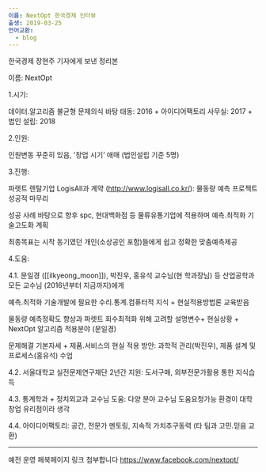 ```yaml
---
이름: NextOpt 한국경제 인터뷰
출생: 2019-03-25
언어교환:
  - blog
---
```


한국경제 장현주 기자에게 보낸 정리본

이름: NextOpt

1.시기:

데이터.알고리즘 불균형 문제의식 바탕 태동: 2016 + 아이디어팩토리 사무실: 2017 + 법인 설립: 2018

2.인원:

인원변동 꾸준히 있음, '창업 시기’ 애매 (법인설립 기준 5명)

3.진행:

파렛트 렌탈기업 LogisAll과 계약 (http://www.logisall.co.kr/): 물동량 예측 프로젝트 성공적 마무리

성공 사례 바탕으로 향후 spc, 현대백화점 등 물류유통기업에 적용하며 예측.최적화 기술고도화 계획

최종목표는 시작 동기였던 개인(소상공인 포함)들에게 쉽고 정확한 맞춤예측제공

4.도움:

4.1. 문일경 ([[ilkyeong_moon]]), 박진우, 홍유석 교수님(현 학과장님) 등 산업공학과 모든 교수님 (2016년부터 지금까지)에게

예측.최적화 기술개발에 필요한 수리.통계.컴퓨터적 지식 + 현실적용방법론 교육받음

물동량 예측정확도 향상과 파렛트 회수최적화 위해 고려할 설명변수+ 현실상황 + NextOpt 알고리즘 적용분야 (문일경)

문제해결 기본자세 + 제품.서비스의 현실 적용 방안: 과학적 관리(박진우), 제품 설계 및 프로세스(홍유석) 수업

4.2. 서울대학교 실전문제연구재단 2년간 지원: 도서구매, 외부전문가활용 통한 지식습득

4.3. 통계학과 + 정치외교과 교수님 도움: 다양 분야 교수님 도움요청가능 환경이 대학창업 유리점이라 생각

4.4. 아이디어팩토리: 공간, 전문가 멘토링, 지속적 가치추구동력 (타 팀과 고민.믿음 교환)

* * *

예전 운영 페북페이지 링크 첨부합니다 https://www.facebook.com/nextopt/
